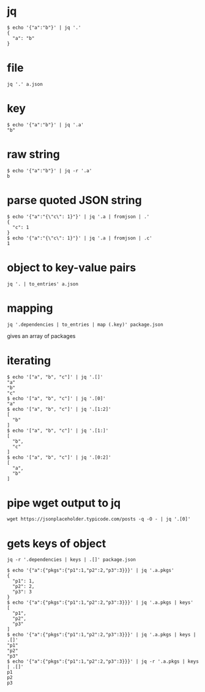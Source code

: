 # jq

```
$ echo '{"a":"b"}' | jq '.'
{
  "a": "b"
}
```

# file

`jq '.' a.json`

# key

```
$ echo '{"a":"b"}' | jq '.a'
"b"
```

# raw string

```
$ echo '{"a":"b"}' | jq -r '.a'
b
```

# parse quoted JSON string

```
$ echo '{"a":"{\"c\": 1}"}' | jq '.a | fromjson | .' 
{
  "c": 1
}
$ echo '{"a":"{\"c\": 1}"}' | jq '.a | fromjson | .c' 
1
```

# object to key-value pairs

`jq '. | to_entries' a.json`

# mapping

`jq '.dependencies | to_entries | map (.key)' package.json`

gives an array of packages

# iterating

```
$ echo '["a", "b", "c"]' | jq '.[]'
"a"
"b"
"c"
$ echo '["a", "b", "c"]' | jq '.[0]'
"a"
$ echo '["a", "b", "c"]' | jq '.[1:2]'
[
  "b"
]
$ echo '["a", "b", "c"]' | jq '.[1:]'
[
  "b",
  "c"
]
$ echo '["a", "b", "c"]' | jq '.[0:2]'
[
  "a",
  "b"
]
```

# pipe wget output to jq

`wget https://jsonplaceholder.typicode.com/posts -q -O - | jq '.[0]'`

# gets keys of object

```
jq -r '.dependencies | keys | .[]' package.json
```

```
$ echo '{"a":{"pkgs":{"p1":1,"p2":2,"p3":3}}}' | jq '.a.pkgs'
{
  "p1": 1,
  "p2": 2,
  "p3": 3
}
$ echo '{"a":{"pkgs":{"p1":1,"p2":2,"p3":3}}}' | jq '.a.pkgs | keys'
[
  "p1",
  "p2",
  "p3"
]
$ echo '{"a":{"pkgs":{"p1":1,"p2":2,"p3":3}}}' | jq '.a.pkgs | keys | .[]'
"p1"
"p2"
"p3"
$ echo '{"a":{"pkgs":{"p1":1,"p2":2,"p3":3}}}' | jq -r '.a.pkgs | keys | .[]'
p1
p2
p3
```
